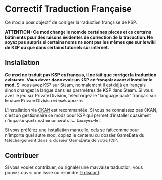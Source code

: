 # Correctif Traduction Française
Ce mod a pour objectif de corriger la traduction française de KSP.








**ATTENTION : Ce mod change le nom de certaines pièces et de certains bâtiments pour des raisons évidentes de correction de la traduction. Ne soyez pas surpris si certains noms ne sont pas les mêmes que sur le wiki de KSP ou que dans certains tutoriels sur internet.**








## Installation
**Ce mod ne traduit pas KSP en français, il ne fait que corriger la traduction existante. Vous devez donc avoir un KSP en français avant d'installer le mod.** Si vous avez KSP sur Steam, normalement il est déjà en français, sinon changez la langue dans les paramètres de KSP dans Steam. Si vous avez le jeu sur Private Division, téléchargez le "language pack" français sur le store Private Division et exécutez-le.


L'installation via [CKAN](https://forum.kerbalspaceprogram.com/topic/197082-ckan-the-comprehensive-kerbal-archive-network-v1332-laplace-ksp-2-support/) est recommandée. Si vous ne connaissez pas CKAN, c'est un gestionnaire de mods pour KSP qui permet d'installer quasiment n'importe quel mod en un seul clic. Essayez-le !








Si vous préférez une installation manuelle, cela se fait comme pour n'importe quel autre mod, copiez le contenu du dossier GameData du téléchargement dans le dossier GameData de votre KSP.








## Contribuer
Si vous voulez contribuer, ou signaler une mauvaise traduction, vous pouvez ouvrir une issue ou rejoindre [le discord](https://discord.gg/GTUqwydTWD).

